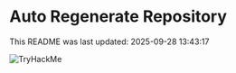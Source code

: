 # Auto Regenerate Repository

This README was last updated: 2025-09-28 13:43:17

 ![TryHackMe](https://tryhackme.com/badge/533634)